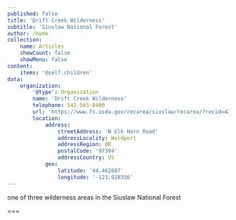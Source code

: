 ```yaml
---
published: false
title: 'Drift Creek Wilderness'
subtitle: 'Siuslaw National Forest'
author: /home
collection:
    name: Articles
    showCount: false
    showMenu: false
content:
    items: '@self.children'
data:
    organization:
        '@type': Organization
        name: 'Drift Creek Wilderness'
        telephone: 541-563-8400
        url: 'https://www.fs.usda.gov/recarea/siuslaw/recarea/?recid=42399'
        location:
            address:
                streetAddress: 'N Elk Horn Road'
                addressLocality: Waldport
                addressRegion: OR
                postalCode: '97394'
                addressCountry: US
            geo:
                latitude: '44.462807'
                longitude: '-123.928356'
---
```


one of three wilderness areas in the Siuslaw National Forest

===


